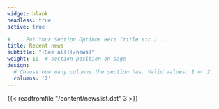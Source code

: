 ```yaml
---
widget: blank
headless: true
active: true

# ... Put Your Section Options Here (title etc.) ...
title: Recent news
subtitle: "[See all](/news)"
weight: 10  # section position on page
design:
  # Choose how many columns the section has. Valid values: 1 or 2.
  columns: '2'
---
```


{{< readfromfile "/content/newslist.dat" 3 >}} 
